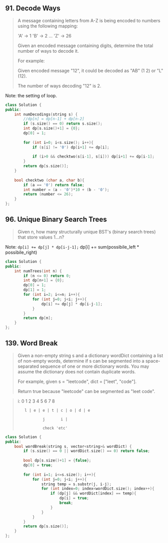 ## 91. Decode Ways

> A message containing letters from A-Z is being encoded to numbers using the following mapping:
> 
> 'A' -> 1
> 'B' -> 2
> ...
> 'Z' -> 26
> 
> Given an encoded message containing digits, determine the total number of ways to decode it.
> 
> For example:
> 
> Given encoded message "12", it could be decoded as "AB" (1 2) or "L" (12).
> 
> The number of ways decoding "12" is 2.

Note: the setting of loop.

```cpp
class Solution {
public:
    int numDecodings(string s) {
        //dp[n] = dp[n-1] + dp[n-2]
        if (s.size() == 0) return s.size();
        int dp[s.size()+1] = {0};
        dp[0] = 1;
        
        for (int i=0; i<s.size(); i++){
            if (s[i] != '0') dp[i+1] += dp[i];
            
            if (i>0 && checktwo(s[i-1], s[i])) dp[i+1] += dp[i-1];
        }
        return dp[s.size()];
    }
    
    bool checktwo (char a, char b){
        if (a == '0') return false;
        int number = (a - '0')*10 + (b - '0');
        return (number <= 26);
    }
};
```

## 96. Unique Binary Search Trees

> Given n, how many structurally unique BST's (binary search trees) that store values 1...n?

Note: ```dp[i] += dp[j] * dp[i-j-1];``` dp[i] += sum(possibile_left * possibile_right)

```cpp
class Solution {
public:
    int numTrees(int n) {
        if (n <= 0) return 0;
        int dp[n+1] = {0};
        dp[0] = 1;
        dp[1] = 1;
        for (int i=2; i<=n; i++){
            for (int j=0; j<i; j++){
                dp[i] += dp[j] * dp[i-j-1];
            }
        }
        return dp[n];
    }
};
```

## 139. Word Break

> Given a non-empty string s and a dictionary wordDict containing a list of non-empty words, determine if s can be segmented into a space-separated sequence of one or more dictionary words. You may assume the dictionary does not contain duplicate words.
> 
> For example, given
> s = "leetcode",
> dict = ["leet", "code"].
> 
> Return true because "leetcode" can be segmented as "leet code".


> 
>  i: 0  1   2   3   4   5   6   7   8
> 
>        l | e | e | t | c | o | d | e 
> 
>                j       i |
> 
>                check 'etc'

```cpp
class Solution {
public:
    bool wordBreak(string s, vector<string>& wordDict) {
        if (s.size() == 0 || wordDict.size() == 0) return false;
        
        bool dp[s.size()+1] = {false};
        dp[0] = true;
        
        for (int i=1; i<=s.size(); i++){
            for (int j=0; j<i; j++){
                string temp = s.substr(j, i-j);
                for (int index=0; index<wordDict.size(); index++){
                    if (dp[j] && wordDict[index] == temp){
                        dp[i] = true;
                        break;
                    }
                }
            }
        }
        return dp[s.size()];
    }
};
```
